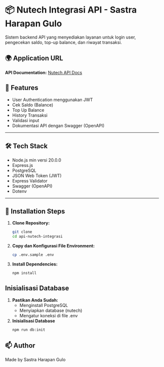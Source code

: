 # 📦 Nutech Integrasi API - Sastra Harapan Gulo

Sistem backend API yang menyediakan layanan untuk login user, pengecekan saldo, top-up balance, dan riwayat transaksi.

## 🌍 Application URL

**API Documentation:** [Nutech API Docs](https://127.0.0.1:3000/api/v1/api-docs)

## 🚀 Features

- User Authentication menggunakan JWT
- Cek Saldo (Balance)
- Top Up Balance
- History Transaksi
- Validasi input
- Dokumentasi API dengan Swagger (OpenAPI)

---

## 🛠️ Tech Stack

- Node.js min versi 20.0.0
- Express.js
- PostgreSQL
- JSON Web Token (JWT)
- Express Validator
- Swagger (OpenAPI)
- Dotenv

---

## 🚀 Installation Steps

1. **Clone Repository:**
   ```sh
   git clone
   cd api-nutech-integrasi
   ```
2. **Copy dan Konfigurasi File Environment:**
   ```sh
   cp .env.sample .env
   ```
3. **Install Dependencies:**
   ```sh
   npm install
   ```

## Inisialisasi Database

1. **Pastikan Anda Sudah:**
   - Menginstall PostgreSQL
   - Menyiapkan database (nutech)
   - Mengatur koneksi di file .env
2. **Inisialisasi Database**
   ```sh
   npm run db:init
   ```

## 📫 Author

Made by Sastra Harapan Gulo

